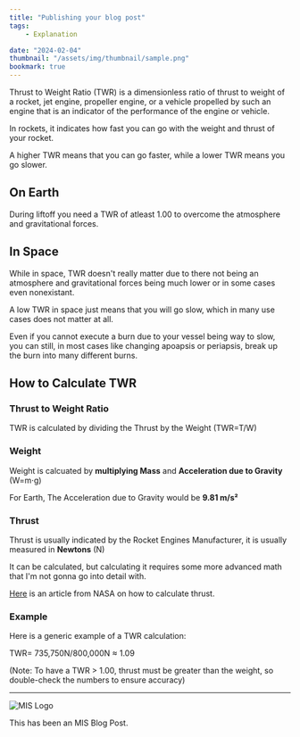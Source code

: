 ```yaml
---
title: "Publishing your blog post"
tags:
    - Explanation

date: "2024-02-04"
thumbnail: "/assets/img/thumbnail/sample.png"
bookmark: true
---
```


Thrust to Weight Ratio (TWR) is a dimensionless ratio of thrust to weight of a rocket, jet engine, propeller engine, or a vehicle propelled by such an engine that is an indicator of the performance of the engine or vehicle.

In rockets, it indicates how fast you can go with the weight and thrust of your rocket.

A higher TWR means that you can go faster, while a lower TWR means you go slower.

## On Earth

During liftoff you need a TWR of atleast 1.00 to overcome the atmosphere and gravitational forces.

## In Space

While in space, TWR doesn't really matter due to there not being an atmosphere and gravitational forces being much lower or in some cases even nonexistant.

A low TWR in space just means that you will go slow, which in many use cases does not matter at all.

Even if you cannot execute a burn due to your vessel being way to slow, you can still, in most cases like changing apoapsis or periapsis, break up the burn into many different burns.

## How to Calculate TWR

### Thrust to Weight Ratio

TWR is calculated by dividing the Thrust by the Weight (TWR=T/W)

### Weight

Weight is calcuated by **multiplying Mass** and **Acceleration due to Gravity** (W=m⋅g)

For Earth, The Acceleration due to Gravity would be **9.81 m/s²**

### Thrust

Thrust is usually indicated by the Rocket Engines Manufacturer, it is usually measured in **Newtons** (N)

It can be calculated, but calculating it requires some more advanced math that I'm not gonna go into detail with.

[Here](https://www.grc.nasa.gov/WWW/k-12/airplane/rktthsum.html) is an article from NASA on how to calculate thrust.

### Example

Here is a generic example of a TWR calculation:

TWR= 735,750N/800,000N ≈ 1.09

(Note: To have a TWR > 1.00, thrust must be greater than the weight, so double-check the numbers to ensure accuracy)

---

![MIS Logo](/images/miko.png)

This has been an MIS Blog Post.
